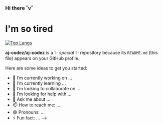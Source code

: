 ### Hi there ˚v˚ ###

<h1> I'm so tired</h1>

[![Top Langs](https://github-readme-stats.vercel.app/api/top-langs/?username=anuraghazra&show_icons=true&hide=contribs,prs&cache_seconds=86400&theme=blue-green)](https://github.com/esin87/github-readme-stats)

**aj-codez/aj-codez** is a ✨ _special_ ✨ repository because its `README.md` (this file) appears on your GitHub profile.

Here are some ideas to get you started:


- 🔭 I’m currently working on ...
- 🌱 I’m currently learning ...
- 👯 I’m looking to collaborate on ...
- 🤔 I’m looking for help with ...
- 💬 Ask me about ...
- 📫 How to reach me: ...
- 😄 Pronouns: ...
- ⚡ Fun fact: ...
-->
